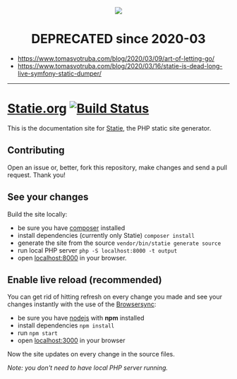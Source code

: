 <p align="center">
    <img src="source/assets/img/logo.svg">
</p>
<h1 align="center">DEPRECATED since 2020-03</h1>

- https://www.tomasvotruba.com/blog/2020/03/09/art-of-letting-go/
- https://www.tomasvotruba.com/blog/2020/03/16/statie-is-dead-long-live-symfony-static-dumper/

---

# [Statie.org](https://www.statie.org) [![Build Status](https://travis-ci.org/crazko/statie-web.svg?branch=master)](https://travis-ci.org/crazko/statie-web)

This is the documentation site for [Statie](https://github.com/Symplify/Statie), the PHP static site generator.

## Contributing

Open an issue or, better, fork this repository, make changes and send a pull request. Thank you!

## See your changes

Build the site locally:

-   be sure you have [composer](https://getcomposer.org/) installed
-   install dependencies (currently only Statie) `composer install`
-   generate the site from the source `vendor/bin/statie generate source`
-   run local PHP server `php -S localhost:8000 -t output`
-   open [localhost:8000](http://localhost:8000) in your browser.

## Enable live reload (recommended)

You can get rid of hitting refresh on every change you made and see your changes instantly with the use of the [Browsersync](https://www.browsersync.io/):

-   be sure you have [nodejs](https://nodejs.org/) with **npm** installed
-   install dependencies `npm install`
-   run `npm start`
-   open [localhost:3000](http://localhost:3000) in your browser

Now the site updates on every change in the source files.

_Note: you don't need to have local PHP server running._
